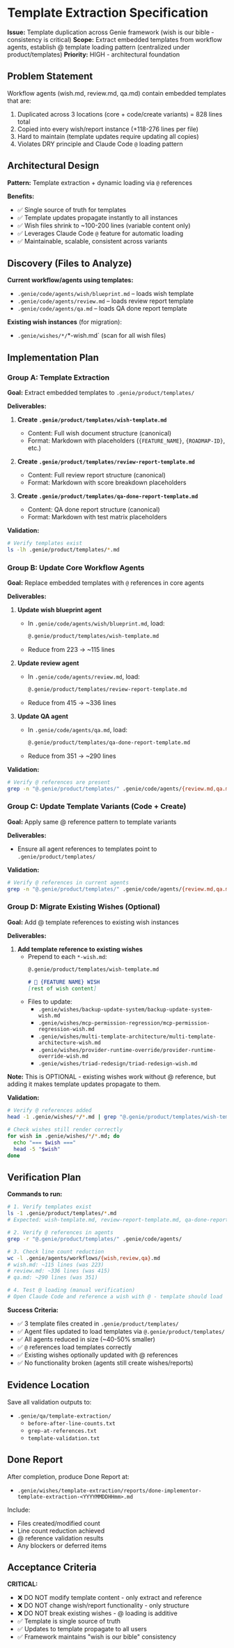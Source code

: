 # Template Extraction Specification
**Issue:** Template duplication across Genie framework (wish is our bible - consistency is critical)
**Scope:** Extract embedded templates from workflow agents, establish @ template loading pattern (centralized under product/templates)
**Priority:** HIGH - architectural foundation

## Problem Statement

Workflow agents (wish.md, review.md, qa.md) contain embedded templates that are:
1. Duplicated across 3 locations (core + code/create variants) = 828 lines total
2. Copied into every wish/report instance (+118-276 lines per file)
3. Hard to maintain (template updates require updating all copies)
4. Violates DRY principle and Claude Code `@` loading pattern

## Architectural Design

**Pattern:** Template extraction + dynamic loading via `@` references

**Benefits:**
- ✅ Single source of truth for templates
- ✅ Template updates propagate instantly to all instances
- ✅ Wish files shrink to ~100-200 lines (variable content only)
- ✅ Leverages Claude Code `@` feature for automatic loading
- ✅ Maintainable, scalable, consistent across variants

## Discovery (Files to Analyze)

**Current workflow/agents using templates:**
- `.genie/code/agents/wish/blueprint.md` – loads wish template
- `.genie/code/agents/review.md` – loads review report template
- `.genie/code/agents/qa.md` – loads QA done report template

**Existing wish instances** (for migration):
- `.genie/wishes/*/`*-wish.md` (scan for all wish files)

## Implementation Plan

### Group A: Template Extraction

**Goal:** Extract embedded templates to `.genie/product/templates/`

**Deliverables:**

1. **Create `.genie/product/templates/wish-template.md`**
   - Content: Full wish document structure (canonical)
   - Format: Markdown with placeholders (`{FEATURE_NAME}`, `{ROADMAP-ID}`, etc.)

2. **Create `.genie/product/templates/review-report-template.md`**
   - Content: Full review report structure (canonical)
   - Format: Markdown with score breakdown placeholders

3. **Create `.genie/product/templates/qa-done-report-template.md`**
   - Content: QA done report structure (canonical)
   - Format: Markdown with test matrix placeholders

**Validation:**
```bash
# Verify templates exist
ls -lh .genie/product/templates/*.md
```

### Group B: Update Core Workflow Agents

**Goal:** Replace embedded templates with `@` references in core agents

**Deliverables:**

1. **Update wish blueprint agent**
   - In `.genie/code/agents/wish/blueprint.md`, load:
     ```markdown
     @.genie/product/templates/wish-template.md
     ```
   - Reduce from 223 → ~115 lines

2. **Update review agent**
   - In `.genie/code/agents/review.md`, load:
     ```markdown
     @.genie/product/templates/review-report-template.md
     ```
   - Reduce from 415 → ~336 lines

3. **Update QA agent**
   - In `.genie/code/agents/qa.md`, load:
     ```markdown
     @.genie/product/templates/qa-done-report-template.md
     ```
   - Reduce from 351 → ~290 lines

**Validation:**
```bash
# Verify @ references are present
grep -n "@.genie/product/templates/" .genie/code/agents/{review.md,qa.md} .genie/code/agents/wish/blueprint.md
```

### Group C: Update Template Variants (Code + Create)

**Goal:** Apply same @ reference pattern to template variants

**Deliverables:**
- Ensure all agent references to templates point to `.genie/product/templates/`

**Validation:**
```bash
# Verify @ references in current agents
grep -n "@.genie/product/templates/" .genie/code/agents/{review.md,qa.md} .genie/code/agents/wish/blueprint.md
```

### Group D: Migrate Existing Wishes (Optional)

**Goal:** Add @ template references to existing wish instances

**Deliverables:**

1. **Add template reference to existing wishes**
   - Prepend to each `*-wish.md`:
     ```markdown
     @.genie/product/templates/wish-template.md

     # 🧞 {FEATURE NAME} WISH
     [rest of wish content]
     ```
   - Files to update:
     - `.genie/wishes/backup-update-system/backup-update-system-wish.md`
     - `.genie/wishes/mcp-permission-regression/mcp-permission-regression-wish.md`
     - `.genie/wishes/multi-template-architecture/multi-template-architecture-wish.md`
     - `.genie/wishes/provider-runtime-override/provider-runtime-override-wish.md`
     - `.genie/wishes/triad-redesign/triad-redesign-wish.md`

**Note:** This is OPTIONAL - existing wishes work without @ reference, but adding it makes template updates propagate to them.

**Validation:**
```bash
# Verify @ references added
head -1 .genie/wishes/*/*.md | grep "@.genie/product/templates/wish-template.md"

# Check wishes still render correctly
for wish in .genie/wishes/*/*.md; do
  echo "=== $wish ==="
  head -5 "$wish"
done
```

## Verification Plan

**Commands to run:**
```bash
# 1. Verify templates exist
ls -1 .genie/product/templates/*.md
# Expected: wish-template.md, review-report-template.md, qa-done-report-template.md

# 2. Verify @ references in agents
grep -r "@.genie/product/templates/" .genie/code/agents/

# 3. Check line count reduction
wc -l .genie/agents/workflows/{wish,review,qa}.md
# wish.md: ~115 lines (was 223)
# review.md: ~336 lines (was 415)
# qa.md: ~290 lines (was 351)

# 4. Test @ loading (manual verification)
# Open Claude Code and reference a wish with @ - template should load
```

**Success Criteria:**
- ✅ 3 template files created in `.genie/product/templates/`
- ✅ Agent files updated to load templates via `@.genie/product/templates/`
- ✅ All agents reduced in size (~40-50% smaller)
- ✅ `@` references load templates correctly
- ✅ Existing wishes optionally updated with @ references
- ✅ No functionality broken (agents still create wishes/reports)

## Evidence Location

Save all validation outputs to:
- `.genie/qa/template-extraction/`
  - `before-after-line-counts.txt`
  - `grep-at-references.txt`
  - `template-validation.txt`

## Done Report

After completion, produce Done Report at:
- `.genie/wishes/template-extraction/reports/done-implementor-template-extraction-<YYYYMMDDHHmm>.md`

Include:
- Files created/modified count
- Line count reduction achieved
- @ reference validation results
- Any blockers or deferred items

## Acceptance Criteria

**CRITICAL:**
- ❌ DO NOT modify template content - only extract and reference
- ❌ DO NOT change wish/report functionality - only structure
- ❌ DO NOT break existing wishes - @ loading is additive
- ✅ Template is single source of truth
- ✅ Updates to template propagate to all users
- ✅ Framework maintains "wish is our bible" consistency
